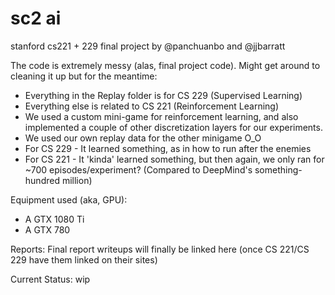 # sc2 ai
stanford cs221 + 229 final project by @panchuanbo and @jjbarratt

The code is extremely messy (alas, final project code). Might get around to cleaning it up but for the meantime:
* Everything in the Replay folder is for CS 229 (Supervised Learning)
* Everything else is related to CS 221 (Reinforcement Learning)
* We used a custom mini-game for reinforcement learning, and also implemented a couple of other discretization layers for our experiments.
* We used our own replay data for the other minigame O_O
* For CS 229 - It learned something, as in how to run after the enemies
* For CS 221 - It 'kinda' learned something, but then again, we only ran for ~700 episodes/experiment? (Compared to DeepMind's something-hundred million)

Equipment used (aka, GPU):
* A GTX 1080 Ti
* A GTX 780

Reports: Final report writeups will finally be linked here (once CS 221/CS 229 have them linked on their sites)

Current Status: wip
